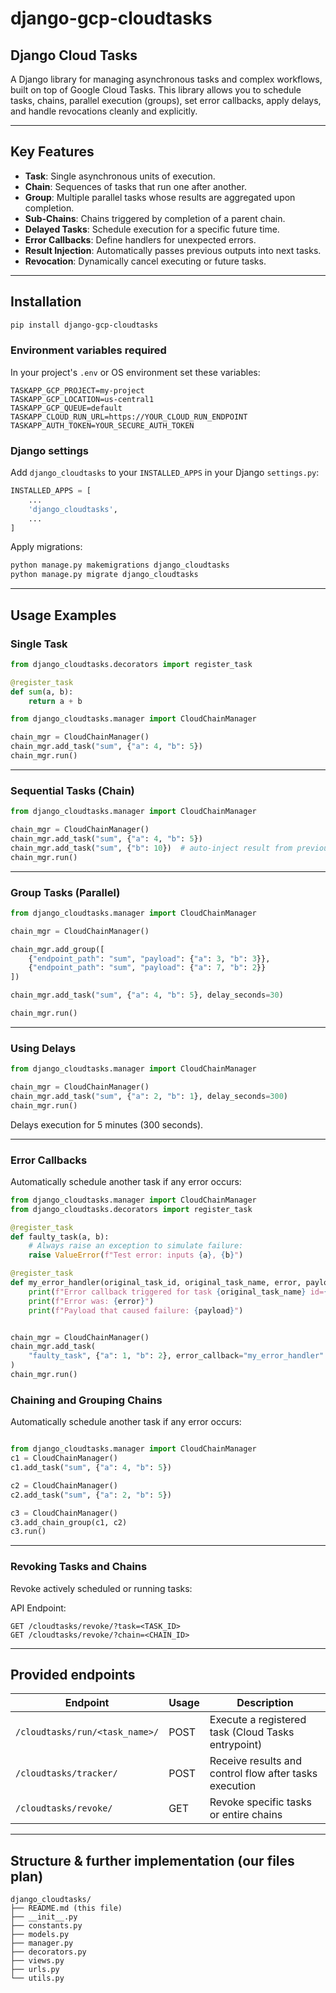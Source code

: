 # django-gcp-cloudtasks

## Django Cloud Tasks

A Django library for managing asynchronous tasks and complex workflows, built on top of Google Cloud Tasks. This library allows you to schedule tasks, chains, parallel execution (groups), set error callbacks, apply delays, and handle revocations cleanly and explicitly.

---

## Key Features

- **Task**: Single asynchronous units of execution.
- **Chain**: Sequences of tasks that run one after another.
- **Group**: Multiple parallel tasks whose results are aggregated upon completion.
- **Sub-Chains**: Chains triggered by completion of a parent chain.
- **Delayed Tasks**: Schedule execution for a specific future time.
- **Error Callbacks**: Define handlers for unexpected errors.
- **Result Injection**: Automatically passes previous outputs into next tasks.
- **Revocation**: Dynamically cancel executing or future tasks.

---

## Installation

```bash
pip install django-gcp-cloudtasks
```

### Environment variables required

In your project's `.env` or OS environment set these variables:

```env
TASKAPP_GCP_PROJECT=my-project
TASKAPP_GCP_LOCATION=us-central1
TASKAPP_GCP_QUEUE=default
TASKAPP_CLOUD_RUN_URL=https://YOUR_CLOUD_RUN_ENDPOINT
TASKAPP_AUTH_TOKEN=YOUR_SECURE_AUTH_TOKEN
```

### Django settings

Add `django_cloudtasks` to your `INSTALLED_APPS` in your Django `settings.py`:

```python
INSTALLED_APPS = [
    ...
    'django_cloudtasks',
    ...
]
```

Apply migrations:

```bash
python manage.py makemigrations django_cloudtasks
python manage.py migrate django_cloudtasks
```

---

## Usage Examples

### Single Task

```python
from django_cloudtasks.decorators import register_task

@register_task
def sum(a, b):
    return a + b

from django_cloudtasks.manager import CloudChainManager

chain_mgr = CloudChainManager()
chain_mgr.add_task("sum", {"a": 4, "b": 5})
chain_mgr.run()
```

---

### Sequential Tasks (Chain)

```python
from django_cloudtasks.manager import CloudChainManager

chain_mgr = CloudChainManager()
chain_mgr.add_task("sum", {"a": 4, "b": 5})
chain_mgr.add_task("sum", {"b": 10})  # auto-inject result from previous task into 'a'
chain_mgr.run()
```

---

### Group Tasks (Parallel)

```python
from django_cloudtasks.manager import CloudChainManager

chain_mgr = CloudChainManager()

chain_mgr.add_group([
    {"endpoint_path": "sum", "payload": {"a": 3, "b": 3}},
    {"endpoint_path": "sum", "payload": {"a": 7, "b": 2}}
])

chain_mgr.add_task("sum", {"a": 4, "b": 5}, delay_seconds=30)

chain_mgr.run()
```

---

### Using Delays

```python
from django_cloudtasks.manager import CloudChainManager

chain_mgr = CloudChainManager()
chain_mgr.add_task("sum", {"a": 2, "b": 1}, delay_seconds=300)
chain_mgr.run()
```
Delays execution for 5 minutes (300 seconds).

---

### Error Callbacks

Automatically schedule another task if any error occurs:

```python
from django_cloudtasks.manager import CloudChainManager
from django_cloudtasks.decorators import register_task

@register_task
def faulty_task(a, b):
    # Always raise an exception to simulate failure:
    raise ValueError(f"Test error: inputs {a}, {b}")

@register_task
def my_error_handler(original_task_id, original_task_name, error, payload):
    print(f"Error callback triggered for task {original_task_name} id={original_task_id}")
    print(f"Error was: {error}")
    print(f"Payload that caused failure: {payload}")


chain_mgr = CloudChainManager()
chain_mgr.add_task(
    "faulty_task", {"a": 1, "b": 2}, error_callback="my_error_handler"
)
chain_mgr.run()
```

### Chaining and Grouping Chains

Automatically schedule another task if any error occurs:

```python

from django_cloudtasks.manager import CloudChainManager
c1 = CloudChainManager()
c1.add_task("sum", {"a": 4, "b": 5})

c2 = CloudChainManager()
c2.add_task("sum", {"a": 2, "b": 5})

c3 = CloudChainManager()
c3.add_chain_group(c1, c2)
c3.run()

```

---

### Revoking Tasks and Chains

Revoke actively scheduled or running tasks:

API Endpoint:  
```
GET /cloudtasks/revoke/?task=<TASK_ID>
GET /cloudtasks/revoke/?chain=<CHAIN_ID>
```

---

## Provided endpoints

| Endpoint | Usage | Description |
| -------- | ----- | ----------- |
| `/cloudtasks/run/<task_name>/` | POST | Execute a registered task (Cloud Tasks entrypoint) |
| `/cloudtasks/tracker/` | POST | Receive results and control flow after tasks execution |
| `/cloudtasks/revoke/` | GET | Revoke specific tasks or entire chains |

---

## Structure & further implementation (our files plan)

```
django_cloudtasks/
├── README.md (this file)
├── __init__.py
├── constants.py
├── models.py
├── manager.py
├── decorators.py
├── views.py
├── urls.py
└── utils.py
```